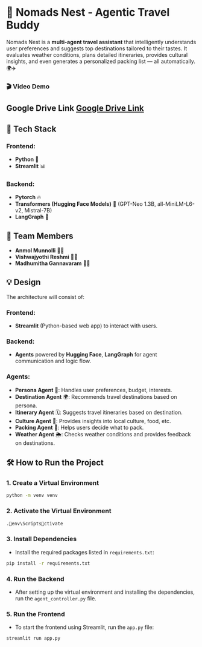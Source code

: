 # 🧳 Nomads Nest - Agentic Travel Buddy

Nomads Nest is a **multi-agent travel assistant** that intelligently understands user preferences and suggests top destinations tailored to their tastes. It evaluates weather conditions, plans detailed itineraries, provides cultural insights, and even generates a personalized packing list — all automatically. 🌍✈️

### 🎬 Video Demo 
## Google Drive Link [Google Drive Link](#)

## 🚀 Tech Stack

### Frontend:
- **Python** 🐍
- **Streamlit** 📊

### Backend:
- **Pytorch** 🔥
- **Transformers (Hugging Face Models)** 🤖 (GPT-Neo 1.3B, all-MiniLM-L6-v2, Mistral-7B)
- **LangGraph** 🔗

## 👥 Team Members
- **Anmol Munnolli** 👨‍💻
- **Vishwajyothi Reshmi** 👩‍💻
- **Madhumitha Gannavaram** 👩‍💻

## 💡 Design

The architecture will consist of:

### Frontend:
- **Streamlit** (Python-based web app) to interact with users.

### Backend:
- **Agents** powered by **Hugging Face**, **LangGraph** for agent communication and logic flow.

### Agents:
- **Persona Agent** 👤: Handles user preferences, budget, interests.
- **Destination Agent** 🌍: Recommends travel destinations based on persona.
- **Itinerary Agent** 🗓️: Suggests travel itineraries based on destination.
- **Culture Agent** 🍲: Provides insights into local culture, food, etc.
- **Packing Agent** 🧳: Helps users decide what to pack.
- **Weather Agent** 🌦️: Checks weather conditions and provides feedback on destinations.

## 🛠️ How to Run the Project

### **1. Create a Virtual Environment**
```bash
python -m venv venv
```

### **2. Activate the Virtual Environment**
```bash
.env\Scriptsctivate
```

### **3. Install Dependencies**
- Install the required packages listed in `requirements.txt`:
```bash
pip install -r requirements.txt
```

### **4. Run the Backend**
- After setting up the virtual environment and installing the dependencies, run the `agent_controller.py` file.

### **5. Run the Frontend**
- To start the frontend using Streamlit, run the `app.py` file:
```bash
streamlit run app.py
```
